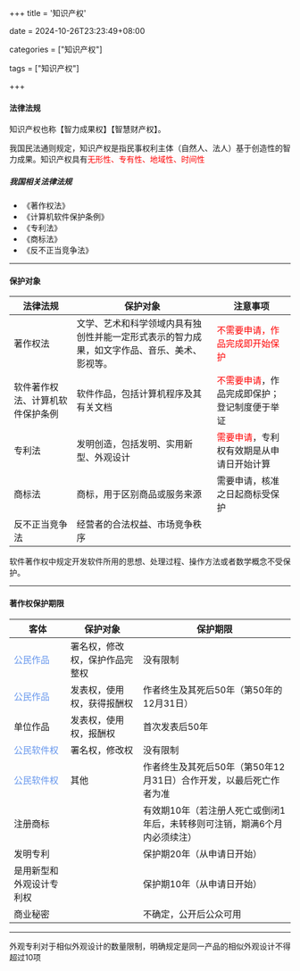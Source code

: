 +++
title = '知识产权'

date = 2024-10-26T23:23:49+08:00

categories = ["知识产权"]

tags = ["知识产权"]

+++



#### 法律法规

知识产权也称【智力成果权】【智慧财产权】。

我国民法通则规定，知识产权是指民事权利主体（自然人、法人）基于创造性的智力成果。知识产权具有<font color='red'>无形性、专有性、地域性、时间性</font>



##### 我国相关法律法规

- 《著作权法》
- 《计算机软件保护条例》
- 《专利法》
- 《商标法》
- 《反不正当竞争法》



---



#### 保护对象

| 法律法规                         | 保护对象                                                     | 注意事项                                                     |
| -------------------------------- | ------------------------------------------------------------ | ------------------------------------------------------------ |
| 著作权法                         | 文学、艺术和科学领域内具有独创性并能一定形式表示的智力成果，如文字作品、音乐、美术、影视等。 | <font color='red'>不需要申请，作品完成即开始保护</font>      |
| 软件著作权法、计算机软件保护条例 | 软件作品，包括计算机程序及其有关文档                         | <font color='red'>不需要申请</font>，作品完成即保护；登记制度便于举证 |
| 专利法                           | 发明创造，包括发明、实用新型、外观设计                       | <font color='red'>需要申请</font>，专利权有效期是从申请日开始计算 |
| 商标法                           | 商标，用于区别商品或服务来源                                 | 需要申请，核准之日起商标受保护                               |
| 反不正当竞争法                   | 经营者的合法权益、市场竞争秩序                               |                                                              |



软件著作权中规定开发软件所用的思想、处理过程、操作方法或者数学概念不受保护。





----





#### 著作权保护期限

| 客体                                           | 保护对象                       | 保护期限                                                     |
| ---------------------------------------------- | ------------------------------ | ------------------------------------------------------------ |
| <font color='cornflowerblue'>公民作品</font>   | 署名权，修改权，保护作品完整权 | 没有限制                                                     |
| <font color='cornflowerblue'>公民作品</font>   | 发表权，使用权，获得报酬权     | 作者终生及其死后50年（第50年的12月31日）                     |
| 单位作品                                       | 发表权，使用权，报酬权         | 首次发表后50年                                               |
| <font color='cornflowerblue'>公民软件权</font> | 署名权，修改权                 | 没有限制                                                     |
| <font color='cornflowerblue'>公民软件权</font> | 其他                           | 作者终生及其死后50年（第50年12月31日）合作开发，以最后死亡作者为准 |
| 注册商标                                       |                                | 有效期10年（若注册人死亡或倒闭1年后，未转移则可注销，期满6个月内必须续注） |
| 发明专利                                       |                                | 保护期20年（从申请日开始）                                   |
| 是用新型和外观设计专利权                       |                                | 保护期10年（从申请日开始）                                   |
| 商业秘密                                       |                                | 不确定，公开后公众可用                                       |





---



外观专利对于相似外观设计的数量限制，明确规定是同一产品的相似外观设计不得超过10项



